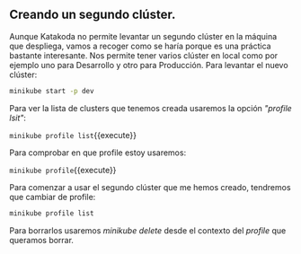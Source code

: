 ## Creando un segundo clúster.

Aunque Katakoda no permite levantar un segundo clúster en la máquina que despliega, vamos a recoger como se haría porque es una práctica bastante interesante. Nos permite tener varios clúster en local  como por ejemplo uno para Desarrollo y otro para Producción. Para levantar el nuevo clúster:

```bash
minikube start -p dev
```

Para ver la lista de clusters que tenemos creada usaremos la opción *"profile lsit"*:

`minikube profile list`{{execute}}

Para comprobar en que profile estoy usaremos:

`minikube profile`{{execute}}

Para comenzar a usar el segundo clúster que me hemos creado, tendremos que cambiar de profile:

```bash
minikube profile list
```

Para borrarlos usaremos *minikube delete* desde el contexto del *profile* que queramos borrar.


